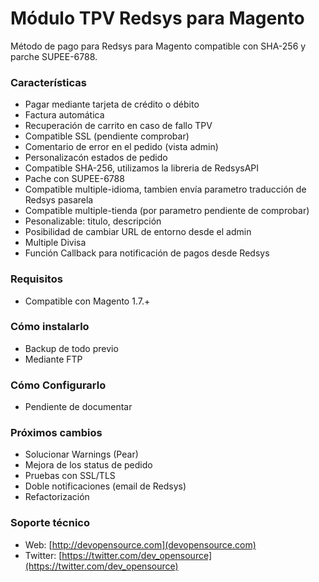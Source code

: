 Módulo TPV Redsys para Magento
===========

Método de pago para Redsys para Magento compatible con SHA-256 y parche SUPEE-6788.

### Características

* Pagar mediante tarjeta de crédito o débito
* Factura automática
* Recuperación de carrito en caso de fallo TPV
* Compatible SSL (pendiente comprobar)
* Comentario de error en el pedido (vista admin)
* Personalizacón estados de pedido
* Compatible SHA-256, utilizamos la libreria de RedsysAPI
* Pache con SUPEE-6788
* Compatible multiple-idioma, tambien envía parametro traducción de Redsys pasarela
* Compatible multiple-tienda (por parametro pendiente de comprobar)
* Pesonalizable: titulo, descripción
* Posibilidad de cambiar URL de entorno desde el admin
* Multiple Divisa
* Función Callback para notificación de pagos desde Redsys

### Requisitos

* Compatible con Magento 1.7.+

### Cómo instalarlo

* Backup de todo previo
* Mediante FTP

### Cómo Configurarlo

* Pendiente de documentar

### Próximos cambios

* Solucionar Warnings (Pear)
* Mejora de los status de pedido
* Pruebas con SSL/TLS
* Doble notificaciones (email de Redsys)
* Refactorización

### Soporte técnico

* Web: [http://devopensource.com](devopensource.com)
* Twitter: [https://twitter.com/dev_opensource](https://twitter.com/dev_opensource)

